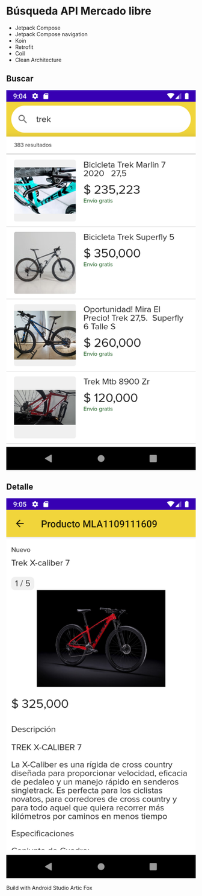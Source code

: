 
# Búsqueda API Mercado libre

- Jetpack Compose
- Jetpack Compose navigation
- Koin
- Retrofit
- Coil
- Clean Architecture

## Buscar
![](images/search.png)

## Detalle

![](images/product.png)

Build with Android Studio Artic Fox
